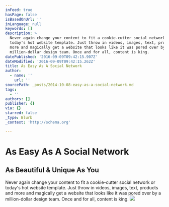 ```yaml
---
inFeed: true
hasPage: false
isBasedOnUrl: ''
inLanguage: null
keywords: []
description: >
  Never again change your content to fit a cookie-cutter social network or
  today's hot website template. Just throw in videos, images, text, products and
  more and magically get a website that looks like it was pored over by a
  million-dollar design team. Once and for all, content is king.
datePublished: '2016-09-09T09:42:15.907Z'
dateModified: '2016-09-09T09:42:15.262Z'
title: As Easy As A Social Network
author:
  - name: ''
    url: ''
sourcePath: _posts/2014-10-08-easy-as-a-social-network.md
tags:
  - ''
authors: []
publisher: {}
via: {}
starred: false
_type: Blurb
_context: 'http://schema.org'

---
```

# As Easy As A Social Network

## As Beautiful & Unique As You

Never again change your content to fit a cookie-cutter social network or today's hot website template. Just throw in videos, images, text, products and more and magically get a website that looks like it was pored over by a million-dollar design team. Once and for all, content is king.
![](https://s3-us-west-2.amazonaws.com/the-grid-img/p/39412bb7b6c42c15d8fe9049359a108a943f9e58.png)